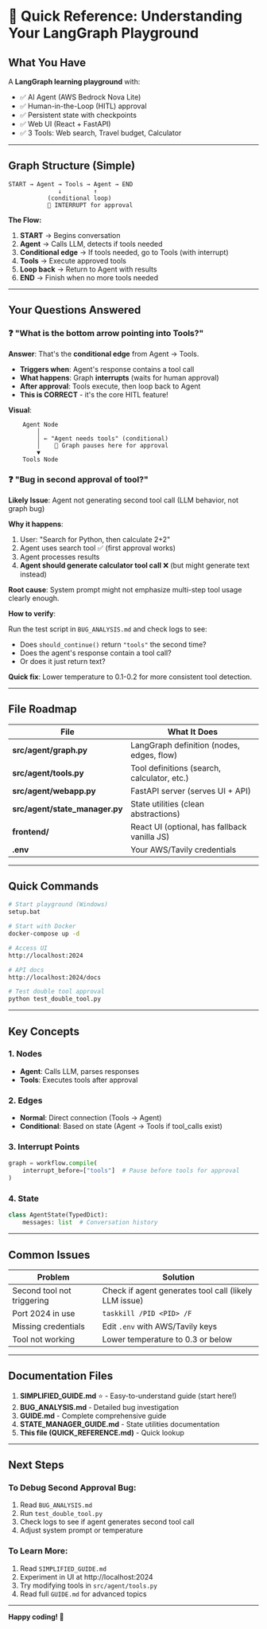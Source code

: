 # 🎯 Quick Reference: Understanding Your LangGraph Playground

## What You Have

A **LangGraph learning playground** with:

- ✅ AI Agent (AWS Bedrock Nova Lite)
- ✅ Human-in-the-Loop (HITL) approval
- ✅ Persistent state with checkpoints
- ✅ Web UI (React + FastAPI)
- ✅ 3 Tools: Web search, Travel budget, Calculator

---

## Graph Structure (Simple)

```
START → Agent → Tools → Agent → END
              ↓         ↑
           (conditional loop)
           🛑 INTERRUPT for approval
```

**The Flow:**

1. **START** → Begins conversation
2. **Agent** → Calls LLM, detects if tools needed
3. **Conditional edge** → If tools needed, go to Tools (with interrupt)
4. **Tools** → Execute approved tools
5. **Loop back** → Return to Agent with results
6. **END** → Finish when no more tools needed

---

## Your Questions Answered

### ❓ "What is the bottom arrow pointing into Tools?"

**Answer**: That's the **conditional edge** from Agent → Tools.

- **Triggers when**: Agent's response contains a tool call
- **What happens**: Graph **interrupts** (waits for human approval)
- **After approval**: Tools execute, then loop back to Agent
- **This is CORRECT** - it's the core HITL feature!

**Visual**:

```
    Agent Node
        │
        │ ← "Agent needs tools" (conditional)
        │    🛑 Graph pauses here for approval
        ▼
    Tools Node
```

### ❓ "Bug in second approval of tool?"

**Likely Issue**: Agent not generating second tool call (LLM behavior, not graph bug)

**Why it happens**:

1. User: "Search for Python, then calculate 2+2"
2. Agent uses search tool ✅ (first approval works)
3. Agent processes results
4. **Agent should generate calculator tool call** ❌ (but might generate text instead)

**Root cause**: System prompt might not emphasize multi-step tool usage clearly enough.

**How to verify**:

Run the test script in `BUG_ANALYSIS.md` and check logs to see:

- Does `should_continue()` return `"tools"` the second time?
- Does the agent's response contain a tool call?
- Or does it just return text?

**Quick fix**: Lower temperature to 0.1-0.2 for more consistent tool detection.

---

## File Roadmap

| File | What It Does |
|------|-------------|
| **src/agent/graph.py** | LangGraph definition (nodes, edges, flow) |
| **src/agent/tools.py** | Tool definitions (search, calculator, etc.) |
| **src/agent/webapp.py** | FastAPI server (serves UI + API) |
| **src/agent/state_manager.py** | State utilities (clean abstractions) |
| **frontend/** | React UI (optional, has fallback vanilla JS) |
| **.env** | Your AWS/Tavily credentials |

---

## Quick Commands

```bash
# Start playground (Windows)
setup.bat

# Start with Docker
docker-compose up -d

# Access UI
http://localhost:2024

# API docs
http://localhost:2024/docs

# Test double tool approval
python test_double_tool.py
```

---

## Key Concepts

### 1. Nodes

- **Agent**: Calls LLM, parses responses
- **Tools**: Executes tools after approval

### 2. Edges

- **Normal**: Direct connection (Tools → Agent)
- **Conditional**: Based on state (Agent → Tools if tool_calls exist)

### 3. Interrupt Points

```python
graph = workflow.compile(
    interrupt_before=["tools"]  # Pause before tools for approval
)
```

### 4. State

```python
class AgentState(TypedDict):
    messages: list  # Conversation history
```

---

## Common Issues

| Problem | Solution |
|---------|----------|
| Second tool not triggering | Check if agent generates tool call (likely LLM issue) |
| Port 2024 in use | `taskkill /PID <PID> /F` |
| Missing credentials | Edit `.env` with AWS/Tavily keys |
| Tool not working | Lower temperature to 0.3 or below |

---

## Documentation Files

1. **SIMPLIFIED_GUIDE.md** ⭐ - Easy-to-understand guide (start here!)
2. **BUG_ANALYSIS.md** - Detailed bug investigation
3. **GUIDE.md** - Complete comprehensive guide
4. **STATE_MANAGER_GUIDE.md** - State utilities documentation
5. **This file (QUICK_REFERENCE.md)** - Quick lookup

---

## Next Steps

### To Debug Second Approval Bug:

1. Read `BUG_ANALYSIS.md`
2. Run `test_double_tool.py`
3. Check logs to see if agent generates second tool call
4. Adjust system prompt or temperature

### To Learn More:

1. Read `SIMPLIFIED_GUIDE.md`
2. Experiment in UI at http://localhost:2024
3. Try modifying tools in `src/agent/tools.py`
4. Read full `GUIDE.md` for advanced topics

---

**Happy coding! 🚀**
